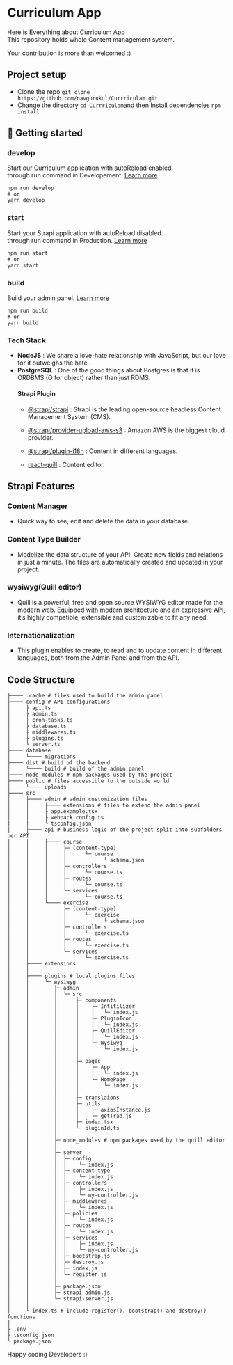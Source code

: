 # Curriculum App
Here is Everything about Curriculum App<br> 
This repository holds whole Content management system.

Your contribution is more than welcomed :)
## Project setup
- Clone the repo `git clone https://github.com/navgurukul/Currriculam.git`
- Change the directory `cd Currriculam`and then Install dependencies `npm install`  


## 🚀 Getting started 

### develop

Start our Curriculum application with autoReload enabled.<br>
through run command in Developement. [Learn more](https://docs.strapi.io/developer-docs/latest/developer-resources/cli/CLI.html#strapi-develop)

```
npm run develop
# or
yarn develop
```

### start

Start your Strapi application with autoReload disabled. <br>
through run command in Production. [Learn more](https://docs.strapi.io/developer-docs/latest/developer-resources/cli/CLI.html#strapi-start)

```
npm run start
# or
yarn start
```

### build

Build your admin panel. [Learn more](https://docs.strapi.io/developer-docs/latest/developer-resources/cli/CLI.html#strapi-build)

```
npm run build
# or
yarn build
```
### Tech Stack
- **NodeJS** : We share a love-hate relationship with JavaScript, but our love for it outweighs the hate . 
- **PostgreSQL** : One of the good things about Postgres is that it is ORDBMS (O for object) rather than just RDMS.
    #### Strapi Plugin
    - [@strapi/strapi](https://strapi.io/) : Strapi is the leading open-source headless Content Management System (CMS).
    - [@strapi/provider-upload-aws-s3](https://strapi.io/blog/how-to-set-up-amazon-s3-upload-provider-plugin-for-our-strapi-app) : Amazon AWS is the biggest cloud provider.
    - [@strapi/plugin-i18n](https://strapi.io/blog/i18n-implementation-and-best-practices-in-strapi) : Content in different languages.

    - [react-quill](https://strapi.io/blog/how-to-change-the-default-wysiwy-to-quill-editor) : Content editor.
## Strapi Features

### Content Manager
- Quick way to see, edit and delete the data in your database.
    
### Content Type Builder
- Modelize the data structure of your API. Create new fields and relations in just a minute. The files are automatically created and updated in your project.
###  wysiwyg(Quill editor)
- Quill is a powerful, free and open source WYSIWYG editor made for the modern web. Equipped with modern architecture and an expressive API, it’s highly compatible, extensible and customizable to fit any need.
### Internationalization
- This plugin enables to create, to read and to update content in different languages, both from the     Admin Panel and from the API.


## Code Structure

```
├──── .cache # files used to build the admin panel
├──── config # API configurations
│     ├ api.ts
│     ├ admin.ts
│     ├ cron-tasks.ts
│     ├ database.ts
│     ├ middlewares.ts
│     ├ plugins.ts
│     └ server.ts
├──── database
│     └──── migrations
├──── dist # build of the backend
│     └──── build # build of the admin panel
├──── node_modules # npm packages used by the project
├──── public # files accessible to the outside world
│     └──── uploads
├──── src
│     ├──── admin # admin customization files
│     │     ├──── extensions # files to extend the admin panel
│     │     ├ app.example.tsx
│     │     ├ webpack.config.ts
|     |     └ tsconfig.json
│     ├──── api # business logic of the project split into subfolders per API
│     │     ├──── course
│     │     │     ├─ (content-type)
│     │     │     │      └─ course
│     │     │     │            └ schema.json
│     │     │     ├─ controllers
│     │     │     │      └─ course.ts
│     │     │     ├─ routes
│     │     │     │      └─ course.ts
│     │     │     └─ services
│     │     │            └─ course.ts
│     │     └──── exercise
│     │           ├─ (content-type)
│     │           │      └─ exercise
│     │           │            └ schema.json
│     │           ├─ controllers
│     │           │      └─ exercise.ts
│     │           ├─ routes
│     │           │      └─ exercise.ts
│     │           └─ services
│     │                  └─ exercise.ts
│     ├──── extensions
│     │
│     ├──── plugins # local plugins files
│     │     └─ wysiwyg
│     │        ├─ admin
│     │        │  └─ src
│     │        │      ├─ components
│     │        │      │    ├─ Intitilizer
│     │        │      │    │   └─ index.js
│     │        │      │    ├─ PluginIcon
│     │        │      │    │   └─ index.js 
│     │        │      │    ├─ QuillEditor
│     │        │      │    │   └─ index.js
│     │        │      │    └─ Wysiwyg
│     │        │      │        └─ index.js
│     │        │      │
│     │        │      ├─ pages
│     │        │      │    ├─ App
│     │        │      │    │   └─ index.js 
│     │        │      │    └─ HomePage
│     │        │      │        └─ index.js
│     │        │      │
│     │        │      ├─ translaions
│     │        │      ├─ utils
│     │        │      │    ├─ axiosInstance.js
│     │        │      │    └─ getTrad.js
│     │        │      ├─ index.tsx
│     │        │      └─ pluginId.ts
│     │        │ 
│     │        ├─ node_modules # npm packages used by the quill editor
│     │        │ 
│     │        ├─ server 
│     │        │  ├─ config 
│     │        │  │    └─ index.js
│     │        │  ├─ content-type
│     │        │  │    └─ index.js
│     │        │  ├─ controllers
│     │        │  │    ├─ index.js
│     │        │  │    └─ my-controller.js
│     │        │  ├─ middlewares
│     │        │  │    └─ index.js
│     │        │  ├─ policies
│     │        │  │    └─ index.js
│     │        │  ├─ routes
│     │        │  │    └─ index.js
│     │        │  ├─ services
│     │        │  │    ├─ index.js
│     │        │  │    └─ my-controller.js
│     │        │  ├─ bootstrap.js
│     │        │  ├─ destroy.js
│     │        │  ├─ index,js
│     │        │  └─ register.js
│     │        │
│     │        ├─ package.json
│     │        ├─ strapi-admin.js
│     │        └─ strapi-server.js
│     │    
│     └ index.ts # include register(), bootstrap() and destroy() functions
│     
├ .env
├ tsconfig.json
└ package.json
```

Happy coding 
            Developers :)